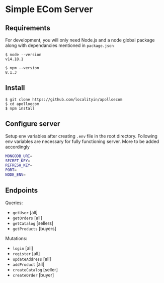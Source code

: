 # Simple ECom Server

## Requirements

For development, you will only need Node.js and a node global package along with dependancies mentioned in `package.json`

    $ node --version
    v14.18.1

    $ npm --version
    8.1.3

## Install

    $ git clone https://github.com/localityin/apolloecom
    $ cd apolloecom
    $ npm install

## Configure server

Setup env variables after creating `.env` file in the root directory. Following env variables are necessary for fully functioning server. More to be added accordingly

```sh
MONGODB_URI=
SECRET_KEY=
REFRESH_KEY=
PORT=
NODE_ENV=
```

## Endpoints

Queries:

-   `getUser` [all]
-   `getOrders` [all]
-   `getCatalog` [sellers]
-   `getProducts` [buyers]

Mutations:

-   `login` [all]
-   `register` [all]
-   `updateAddress` [all]
-   `addProduct` [all]
-   `createCatalog` [seller]
-   `createOrder` [buyer]
